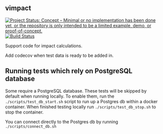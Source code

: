 ## vimpact

<!-- badges: start -->
[![Project Status: Concept – Minimal or no implementation has been done yet, or the repository is only intended to be a limited example, demo, or proof-of-concept.](https://www.repostatus.org/badges/latest/concept.svg)](https://www.repostatus.org/#concept)
[![Build Status](https://travis-ci.com/vimc/vimpact.svg?branch=master)](https://travis-ci.com/vimc/vimpact)
<!-- badges: end -->

Support code for impact calculations.

Add codecov when test data is ready to be added in.
<!--codecov.io(https://codecov.io/github/vimc/vimpact/coverage.svg?branch=master)](https://codecov.io/github/vimc/vimpact?branch=master)-->

## Running tests which rely on PostgreSQL database

Some require a PostgreSQL database. These tests will be skipped by default when running locally. To enable them, run the `./scripts/test_db_start.sh` script to run up a Postgres db within a docker container. When finished testing locally run `./scripts/test_db_stop.sh` to stop the container.

You can connect directly to the Postgres db by running `./scripts/connect_db.sh`